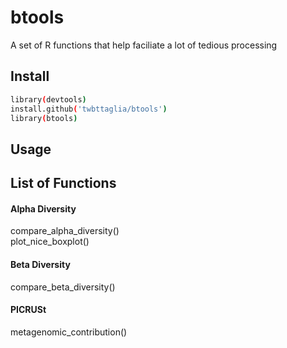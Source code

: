 # btools
A set of R functions that help faciliate a lot of tedious processing

## Install
```bash
library(devtools)
install.github('twbttaglia/btools')
library(btools)
```


## Usage

## List of Functions

#### Alpha Diversity
compare_alpha_diversity()  
plot_nice_boxplot()

#### Beta Diversity
compare_beta_diversity()

#### PICRUSt
metagenomic_contribution()
